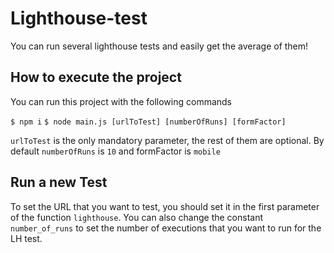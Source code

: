 # Lighthouse-test

You can run several lighthouse tests and easily get the average of them!

## How to execute the project
You can run this project with the following commands 

`$ npm i`
`$ node main.js [urlToTest] [numberOfRuns] [formFactor]`

`urlToTest` is the only mandatory parameter, the rest of them are optional. By default `numberOfRuns` is `10` and formFactor is `mobile`

## Run a new Test
To set the URL that you want to test, you should set it in the first parameter of the function `lighthouse`. You can also change the constant `number_of_runs` to set the number of executions that you want to run for the LH test.
